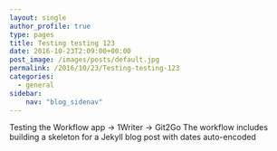 ```yaml
---
layout: single
author_profile: true
type: pages
title: Testing testing 123
date: 2016-10-23T2:09:00+00:00
post_image: /images/posts/default.jpg
permalink: /2016/10/23/Testing-testing-123
categories:
  - general
sidebar:
    nav: "blog_sidenav"
---
```


Testing the Workflow app -> 1Writer -> Git2Go
The workflow includes building a skeleton for a Jekyll blog post with dates auto-encoded